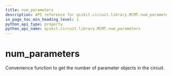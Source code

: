 ```yaml
---
title: num_parameters
description: API reference for qiskit.circuit.library.MCMT.num_parameters
in_page_toc_min_heading_level: 1
python_api_type: property
python_api_name: qiskit.circuit.library.MCMT.num_parameters
---
```


# num\_parameters

Convenience function to get the number of parameter objects in the circuit.


